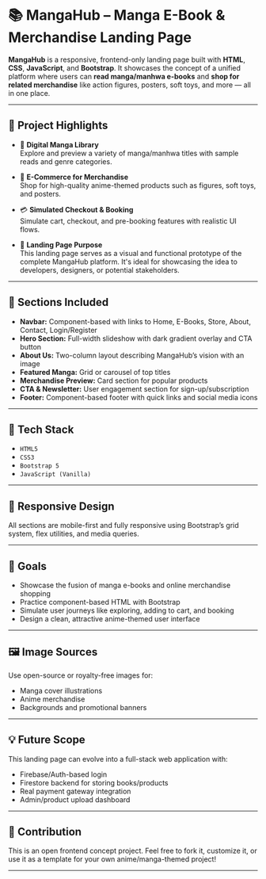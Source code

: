 # 📚 MangaHub – Manga E-Book & Merchandise Landing Page

**MangaHub** is a responsive, frontend-only landing page built with **HTML**, **CSS**, **JavaScript**, and **Bootstrap**. It showcases the concept of a unified platform where users can **read manga/manhwa e-books** and **shop for related merchandise** like action figures, posters, soft toys, and more — all in one place.

---

## 🌟 Project Highlights

- 📖 **Digital Manga Library**  
  Explore and preview a variety of manga/manhwa titles with sample reads and genre categories.

- 🛒 **E-Commerce for Merchandise**  
  Shop for high-quality anime-themed products such as figures, soft toys, and posters.

- 💳 **Simulated Checkout & Booking**  
  Simulate cart, checkout, and pre-booking features with realistic UI flows.

- 🎯 **Landing Page Purpose**  
  This landing page serves as a visual and functional prototype of the complete MangaHub platform. It's ideal for showcasing the idea to developers, designers, or potential stakeholders.

---

## 🧩 Sections Included

- **Navbar:** Component-based with links to Home, E-Books, Store, About, Contact, Login/Register
- **Hero Section:** Full-width slideshow with dark gradient overlay and CTA button
- **About Us:** Two-column layout describing MangaHub’s vision with an image
- **Featured Manga:** Grid or carousel of top titles
- **Merchandise Preview:** Card section for popular products
- **CTA & Newsletter:** User engagement section for sign-up/subscription
- **Footer:** Component-based footer with quick links and social media icons

---

## 🔧 Tech Stack

- `HTML5`
- `CSS3`
- `Bootstrap 5`
- `JavaScript (Vanilla)`

---

## 📱 Responsive Design

All sections are mobile-first and fully responsive using Bootstrap’s grid system, flex utilities, and media queries.

---

## 📌 Goals

- Showcase the fusion of manga e-books and online merchandise shopping
- Practice component-based HTML with Bootstrap
- Simulate user journeys like exploring, adding to cart, and booking
- Design a clean, attractive anime-themed user interface

---

## 🖼️ Image Sources

Use open-source or royalty-free images for:
- Manga cover illustrations
- Anime merchandise
- Backgrounds and promotional banners

---

## 💡 Future Scope

This landing page can evolve into a full-stack web application with:
- Firebase/Auth-based login
- Firestore backend for storing books/products
- Real payment gateway integration
- Admin/product upload dashboard

---

## 🤝 Contribution

This is an open frontend concept project. Feel free to fork it, customize it, or use it as a template for your own anime/manga-themed project!

---


